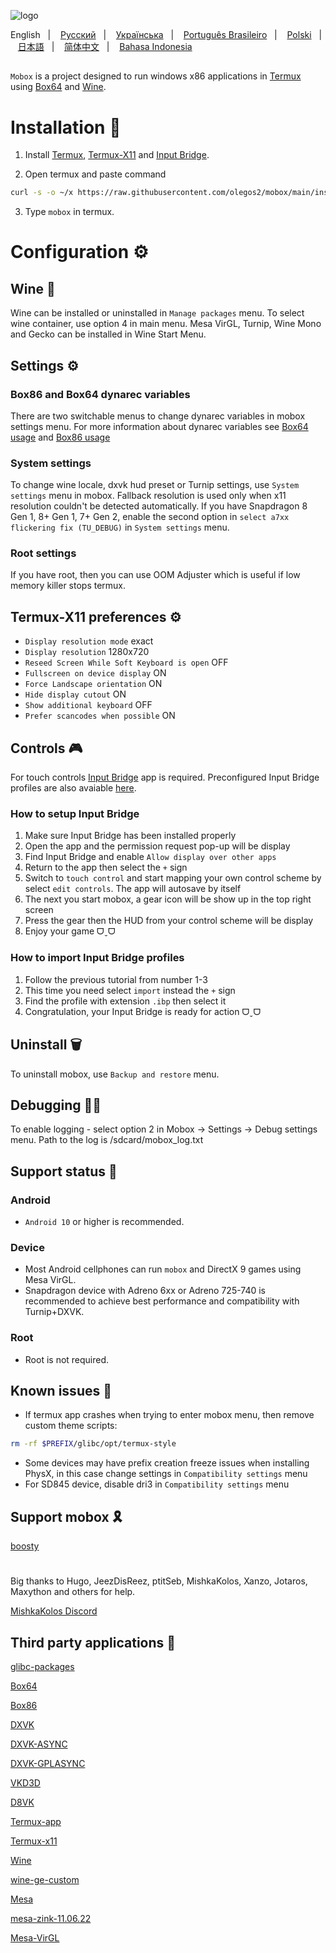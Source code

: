 ![logo](docs/img/logo.png "logo")

English
&nbsp;&nbsp;| &nbsp;&nbsp;
<a href="https://github.com/olegos2/mobox/blob/main/README-ru.md">Русский</a>
&nbsp;&nbsp;| &nbsp;&nbsp;
<a href="https://github.com/olegos2/mobox/blob/main/README-ua.md">Українська</a>
&nbsp;&nbsp;| &nbsp;&nbsp;
<a href="https://github.com/olegos2/mobox/blob/main/README-pt_BR.md">Português Brasileiro</a>
&nbsp;&nbsp;| &nbsp;&nbsp;
<a href="https://github.com/olegos2/mobox/blob/main/README-pl.md">Polski</a>
&nbsp;&nbsp;| &nbsp;&nbsp;
<a href="https://github.com/olegos2/mobox/blob/main/README-ja.md">日本語</a>
&nbsp;&nbsp;| &nbsp;&nbsp;
<a href="https://github.com/olegos2/mobox/blob/main/README-zh_CN.md">简体中文</a>
&nbsp;&nbsp;| &nbsp;&nbsp;
<a href="https://github.com/olegos2/mobox/blob/main/README-id.md">Bahasa Indonesia</a>

##

`Mobox` is a project designed to run windows x86 applications in [Termux](https://github.com/termux/termux-app) using [Box64](https://github.com/ptitSeb/box64) and [Wine](https://www.winehq.org/).

# Installation 📲
1. Install
[Termux](https://f-droid.org/repo/com.termux_118.apk),
[Termux-X11](https://raw.githubusercontent.com/olegos2/mobox/main/components/termux-x11.apk) and
[Input Bridge](https://raw.githubusercontent.com/olegos2/mobox/main/components/inputbridge.apk).

2. Open termux and paste command

```bash
curl -s -o ~/x https://raw.githubusercontent.com/olegos2/mobox/main/install && . ~/x
```

3. Type `mobox` in termux.

# Configuration ⚙️
## Wine 🍷
Wine can be installed or uninstalled in `Manage packages` menu.
To select wine container, use option 4 in main menu.
Mesa VirGL, Turnip, Wine Mono and Gecko can be installed in Wine Start Menu.
## Settings ⚙️
### Box86 and Box64 dynarec variables
There are two switchable menus to change dynarec variables in mobox settings menu.
For more information about dynarec variables see [Box64 usage](https://github.com/ptitSeb/box64/blob/main/docs/USAGE.md) and [Box86 usage](https://github.com/ptitSeb/box86/blob/master/docs/USAGE.md)
### System settings
To change wine locale, dxvk hud preset or Turnip settings, use `System settings` menu in mobox.
Fallback resolution is used only when x11 resolution couldn't be detected automatically.
If you have Snapdragon 8 Gen 1, 8+ Gen 1, 7+ Gen 2, enable the second option in `select a7xx flickering fix (TU_DEBUG)` in `System settings` menu.
### Root settings 
If you have root, then you can use OOM Adjuster which is useful if low memory killer stops termux.
## Termux-X11 preferences ⚙️
* `Display resolution mode` exact
* `Display resolution` 1280x720
* `Reseed Screen While Soft Keyboard is open` OFF
* `Fullscreen on device display` ON
* `Force Landscape orientation` ON
* `Hide display cutout` ON
* `Show additional keyboard` OFF
* `Prefer scancodes when possible` ON
## Controls 🎮
For touch controls [Input Bridge](https://raw.githubusercontent.com/olegos2/mobox/main/components/inputbridge.apk) app is required. Preconfigured Input Bridge profiles are also avaiable [here](https://github.com/olegos2/mobox/blob/main/Input-Bridge-Profiles.md).

### How to setup Input Bridge
1. Make sure Input Bridge has been installed properly
2. Open the app and the permission request pop-up will be display
3. Find Input Bridge and enable `Allow display over other apps`
4. Return to the app then select the `+` sign
5. Switch to `touch control` and start mapping your own control scheme by select `edit controls`. The app will autosave by itself
6. The next you start mobox, a gear icon will be show up in the top right screen
7. Press the gear then the HUD from your control scheme will be display
8. Enjoy your game ᗜˬᗜ

### How to import Input Bridge profiles
1. Follow the previous tutorial from number 1-3
2. This time you need select `import` instead the `+` sign
3. Find the profile with extension `.ibp` then select it
4. Congratulation, your Input Bridge is ready for action ᗜˬᗜ

## Uninstall 🗑️
To uninstall mobox, use `Backup and restore` menu.
## Debugging 🧑‍💻
To enable logging - select option 2 in Mobox -> Settings -> Debug settings menu. Path to the log is /sdcard/mobox_log.txt

## Support status 📲
### Android
* `Android 10` or higher is recommended.
### Device
* Most Android cellphones can run `mobox` and DirectX 9 games using Mesa VirGL.
* Snapdragon device with Adreno 6xx or Adreno 725-740 is recommended to achieve best performance and compatibility with Turnip+DXVK.
### Root 
* Root is not required.

## Known issues 📌
* If termux app crashes when trying to enter mobox menu, then remove custom theme scripts:
```bash
rm -rf $PREFIX/glibc/opt/termux-style
```
* Some devices may have prefix creation freeze issues when installing PhysX, in this case change settings in `Compatibility settings` menu
* For SD845 device, disable dri3 in `Compatibility settings` menu

## Support mobox 🎗️
[boosty](https://boosty.to/olegos/donate)

#
Big thanks to Hugo, JeezDisReez, ptitSeb, MishkaKolos, Xanzo, Jotaros, Maxython and others for help.

[MishkaKolos Discord](https://discord.gg/ZAQnZzbCXq)


## Third party applications 📕

[glibc-packages](https://github.com/termux-pacman/glibc-packages)

[Box64](https://github.com/ptitSeb/box64)

[Box86](https://github.com/ptitSeb/box86)

[DXVK](https://github.com/doitsujin/dxvk)

[DXVK-ASYNC](https://github.com/Sporif/dxvk-async)

[DXVK-GPLASYNC](https://gitlab.com/Ph42oN/dxvk-gplasync)

[VKD3D](https://github.com/lutris/vkd3d)

[D8VK](https://github.com/AlpyneDreams/d8vk)

[Termux-app](https://github.com/termux/termux-app)

[Termux-x11](https://github.com/termux/termux-x11)

[Wine](https://wiki.winehq.org/Licensing)

[wine-ge-custom](https://github.com/GloriousEggroll/wine-ge-custom)

[Mesa](https://docs.mesa3d.org/license.html)

[mesa-zink-11.06.22](https://github.com/alexvorxx/mesa-zink-11.06.22)

[Mesa-VirGL](https://github.com/alexvorxx/Mesa-VirGL)

